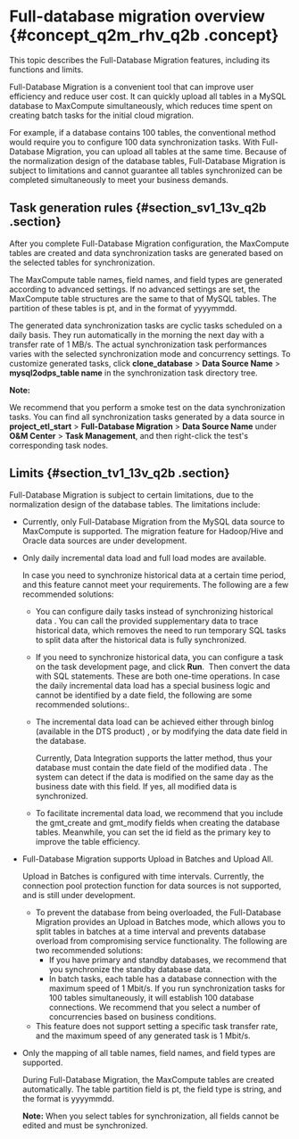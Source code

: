 # Full-database migration overview {#concept_q2m_rhv_q2b .concept}

This topic describes the Full-Database Migration features, including its functions and limits.

Full-Database Migration is a convenient tool that can improve user efficiency and reduce user cost. It can quickly upload all tables in a MySQL database to MaxCompute simultaneously, which reduces time spent on creating batch tasks for the initial cloud migration.

For example, if a database contains 100 tables, the conventional method would require you to configure 100 data synchronization tasks. With Full-Database Migration, you can upload all tables at the same time. Because of the normalization design of the database tables, Full-Database Migration is subject to limitations and cannot guarantee all tables synchronized can be completed simultaneously to meet your business demands. 

## Task generation rules {#section_sv1_13v_q2b .section}

After you complete Full-Database Migration configuration, the MaxCompute tables are created and data synchronization tasks are generated based on the selected tables for synchronization.

The MaxCompute table names, field names, and field types are generated according to advanced settings. If no advanced settings are set, the MaxCompute table structures are the same to that of MySQL tables. The partition of these tables is pt, and in the format of yyyymmdd.

The generated data synchronization tasks are cyclic tasks scheduled on a daily basis. They run automatically in the morning the next day with a transfer rate of 1 MB/s. The actual synchronization task performances varies with the selected synchronization mode and concurrency settings. To customize generated tasks, click **clone\_database** \> **Data Source Name** \> **mysql2odps\_table name** in the synchronization task directory tree.

**Note:** 

We recommend that you perform a smoke test on the data synchronization tasks. You can find all synchronization tasks generated by a data source in **project\_etl\_start** \> **Full-Database Migration** \> **Data Source Name** under **O&M Center** \> **Task Management**, and then right-click the test's corresponding task nodes.

## Limits {#section_tv1_13v_q2b .section}

Full-Database Migration is subject to certain limitations, due to the normalization design of the database tables. The limitations include:

-   Currently, only Full-Database Migration from the MySQL data source to MaxCompute is supported. The migration feature for Hadoop/Hive and Oracle data sources are under development.
-   Only daily incremental data load and full load modes are available.

    In case you need to synchronize historical data at a certain time period, and this feature cannot meet your requirements. The following are a few recommended solutions:

    -   You can configure daily tasks instead of synchronizing historical data . You can call the provided supplementary data to trace historical data, which removes the need to run temporary SQL tasks to split data after the historical data is fully synchronized.
    -   If you need to synchronize historical data, you can configure a task on the task development page, and click **Run**.  Then convert the data with SQL statements. These are both one-time operations.
    In case the daily incremental data load has a special business logic and cannot be identified by a date field, the following are some recommended solutions:.

    -   The incremental data load can be achieved either through binlog \(available in the DTS product\) , or by modifying the data date field in the database.

        Currently, Data Integration supports the latter method, thus your database must contain the date field of the modified data . The system can detect if the data is modified on the same day as the business date with this field. If yes, all modified data is synchronized.

    -   To facilitate incremental data load, we recommend that you include the gmt\_create and gmt\_modify fields when creating the database tables. Meanwhile, you can set the id field as the primary key to improve the table efficiency.
-   Full-Database Migration supports Upload in Batches and Upload All.

    Upload in Batches is configured with time intervals. Currently, the connection pool protection function for data sources is not supported, and is still under development.

    -   To prevent the database from being overloaded, the Full-Database Migration provides an Upload in Batches mode, which allows you to split tables in batches at a time interval and prevents database overload from compromising service functionality. The following are two recommended solutions:
        -   If you have primary and standby databases, we recommend that you synchronize the standby database data.
        -   In batch tasks, each table has a database connection with the maximum speed of 1 Mbit/s. If you run synchronization tasks for 100 tables simultaneously, it will establish 100 database connections. We recommend that you select a number of concurrencies based on business conditions.
    -   This feature does not support setting a specific task transfer rate, and the maximum speed of any generated task is 1 Mbit/s.
-   Only the mapping of all table names, field names, and field types are supported.

    During Full-Database Migration, the MaxCompute tables are created automatically. The table partition field is pt, the field type is string, and the format is yyyymmdd.

    **Note:** When you select tables for synchronization, all fields cannot be edited and must be synchronized.


